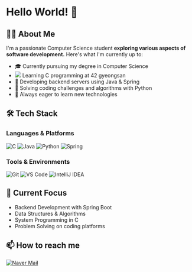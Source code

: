 # Hello World! 👋

## 👨‍💻 About Me

I'm a passionate Computer Science student **exploring various aspects of software development.** Here's what I'm currently up to:

- 🎓 Currently pursuing my degree in Computer Science
- <img src="https://img.shields.io/badge/-000000?style=flat-square&logo=42&logoColor=white"/> Learning C programming at 42 gyeongsan
- 🚀 Developing backend servers using Java & Spring
- 🧠 Solving coding challenges and algorithms with Python
- 🌱 Always eager to learn new technologies

## 🛠 Tech Stack

### Languages & Platforms
![C](https://img.shields.io/badge/C-00599C?style=for-the-badge&logo=c&logoColor=white)
![Java](https://img.shields.io/badge/Java-ED8B00?style=for-the-badge&logo=openjdk&logoColor=white)
![Python](https://img.shields.io/badge/Python-3776AB?style=for-the-badge&logo=python&logoColor=white)
![Spring](https://img.shields.io/badge/Spring-6DB33F?style=for-the-badge&logo=spring&logoColor=white)

### Tools & Environments
![Git](https://img.shields.io/badge/GIT-E44C30?style=for-the-badge&logo=git&logoColor=white)
![VS Code](https://img.shields.io/badge/VSCode-0078D4?style=for-the-badge&logo=visual%20studio%20code&logoColor=white)
![IntelliJ IDEA](https://img.shields.io/badge/IntelliJ_IDEA-000000.svg?style=for-the-badge&logo=intellij-idea&logoColor=white)

## 🌟 Current Focus
- Backend Development with Spring Boot
- Data Structures & Algorithms
- System Programming in C
- Problem Solving on coding platforms

## 📫 How to reach me
[![Naver Mail](https://img.shields.io/badge/sunnybikers@naver.com-03C75A?style=for-the-badge&logo=Naver&logoColor=white)](mailto:sunnybikers@naver.com)


<!--
- 🔭 I’m currently working on ...
- 🌱 I’m currently learning ...
- 👯 I’m looking to collaborate on ...
- 🤔 I’m looking for help with ...
- 💬 Ask me about ...
- 📫 How to reach me: ...
- 😄 Pronouns: ...
- ⚡ Fun fact: ...
-->
